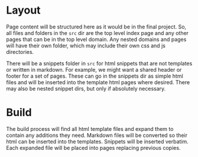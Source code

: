 # Layout

Page content will be structured here as it would be in the final project. So,
all files and folders in the `src` dir are the top level index page and any
other pages that can be in the top level domain. Any nested domains and pages
will have their own folder, which may include their own css and js directories.

There will be a snippets folder in `src` for html snippets that are not
templates or written in markdown. For example, we might want a shared header
or footer for a set of pages. These can go in the snippets dir as simple html
files and will be inserted into the template html pages where desired. There
may also be nested snippet dirs, but only if absolutely necessary.

# Build

The build process will find all html template files and expand them to contain
any additions they need. Markdown files will be converted so their html can
be inserted into the templates. Snippets will be inserted verbatim. Each
expanded file will be placed into pages replacing previous copies.
